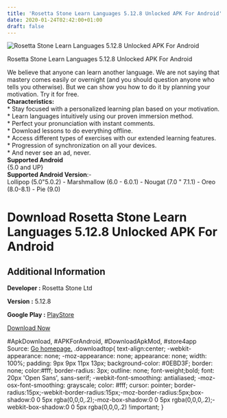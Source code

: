 ```yaml
---
title: 'Rosetta Stone Learn Languages 5.12.8 Unlocked APK For Android'
date: 2020-01-24T02:42:00+01:00
draft: false
---
```


![Rosetta Stone Learn Languages 5.12.8 Unlocked APK For Android](https://i2.wp.com/apkhome.net/wp-content/uploads/2020/01/Rosetta-Stone-Learn-Languages-5.12.8-Unlocked.png "Rosetta Stone Learn Languages 5.12.8 Unlocked APK For Android")

  

Rosetta Stone Learn Languages 5.12.8 Unlocked APK For Android

We believe that anyone can learn another language. We are not saying that mastery comes easily or overnight (and you should question anyone who tells you otherwise). But we can show you how to do it by planning your motivation. Try it for free.  
**Characteristics:**  
\* Stay focused with a personalized learning plan based on your motivation.  
\* Learn languages intuitively using our proven immersion method.  
\* Perfect your pronunciation with instant comments.  
\* Download lessons to do everything offline.  
\* Access different types of exercises with our extended learning features.  
\* Progression of synchronization on all your devices.  
\* And never see an ad, never.  
**Supported Android**  
{5.0 and UP}  
**Supported Android Version**:-  
Lollipop (5.0"5.0.2) - Marshmallow (6.0 - 6.0.1) - Nougat (7.0 " 7.1.1) - Oreo (8.0-8.1) - Pie (9.0)

Download Rosetta Stone Learn Languages 5.12.8 Unlocked APK For Android
======================================================================

Additional Information
----------------------

**Developer :** Rosetta Stone Ltd

**Version :** 5.12.8

**Google Play :** [PlayStore](https://play.google.com/store/apps/details?id=air.com.rosettastone.mobile.CoursePlayer)

  

[Download Now](https://store4app.co/post/rosetta-stone-learn-languages-5-12-8-unlocked-apk-for-android_1579780698)

  
#ApkDownload, #APKForAndroid, #DownloadApkMod, #store4app  
Source: [Go homepage.](https://store4app.co/post/rosetta-stone-learn-languages-5-12-8-unlocked-apk-for-android_1579780698) .downloadtop{ text-align:center; -webkit-appearance: none; -moz-appearance: none; appearance: none; width: 100%; padding: 9px 9px 11px 13px; background-color: #0EBD3F; border: none; color:#fff; border-radius: 3px; outline: none; font-weight;bold; font: 20px 'Open Sans', sans-serif; -webkit-font-smoothing: antialiased; -moz-osx-font-smoothing: grayscale; color: #fff; cursor: pointer; border-radius:15px;-webkit-border-radius:15px;-moz-border-radius:5px;box-shadow:0 0 5px rgba(0,0,0,.2);-moz-box-shadow:0 0 5px rgba(0,0,0,.2);-webkit-box-shadow:0 0 5px rgba(0,0,0,.2) !important; }